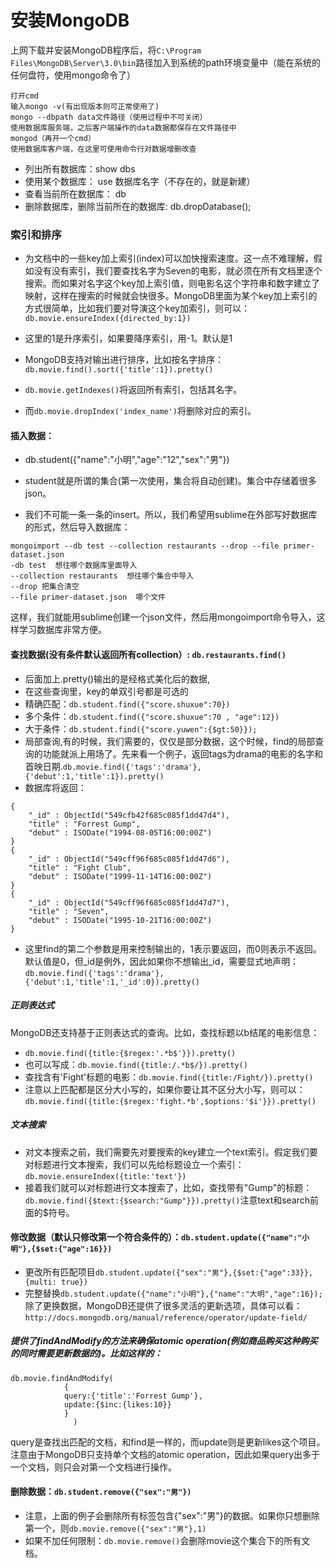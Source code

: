 # 安装MongoDB
上网下载并安装MongoDB程序后，将`C:\Program Files\MongoDB\Server\3.0\bin`路径加入到系统的path环境变量中（能在系统的任何盘符，使用mongo命令了）
```
打开cmd
输入mongo -v(有出现版本则可正常使用了)
mongo --dbpath data文件路径（使用过程中不可关闭）
使用数据库服务端，之后客户端操作的data数据都保存在文件路径中
mongod（再开一个cmd）
使用数据库客户端，在这里可使用命令行对数据增删改查
```

- 列出所有数据库：show dbs 
- 使用某个数据库： use 数据库名字（不存在的，就是新建）
- 查看当前所在数据库： db
- 删除数据库，删除当前所在的数据库: db.dropDatabase();

### 索引和排序
- 为文档中的一些key加上索引(index)可以加快搜索速度。这一点不难理解，假如没有没有索引，我们要查找名字为Seven的电影，就必须在所有文档里逐个搜索。而如果对名字这个key加上索引值，则电影名这个字符串和数字建立了映射，这样在搜索的时候就会快很多。MongoDB里面为某个key加上索引的方式很简单，比如我们要对导演这个key加索引，则可以：`db.movie.ensureIndex({directed_by:1})`
- 这里的1是升序索引，如果要降序索引，用-1。默认是1

- MongoDB支持对输出进行排序，比如按名字排序：`db.movie.find().sort({'title':1}).pretty()`
- `db.movie.getIndexes()`将返回所有索引，包括其名字。
- 而`db.movie.dropIndex('index_name')`将删除对应的索引。

#### 插入数据：
- db.student({"name":"小明","age":"12","sex":"男"})

- student就是所谓的集合(第一次使用，集合将自动创建)。集合中存储着很多json。
- 我们不可能一条一条的insert。所以，我们希望用sublime在外部写好数据库的形式，然后导入数据库：
```
mongoimport --db test --collection restaurants --drop --file primer-dataset.json
-db test  想往哪个数据库里面导入
--collection restaurants  想往哪个集合中导入
--drop 把集合清空
--file primer-dataset.json  哪个文件
```
这样，我们就能用sublime创建一个json文件，然后用mongoimport命令导入，这样学习数据库非常方便。

#### 查找数据(没有条件默认返回所有collection）: `db.restaurants.find()`
- 后面加上.pretty()输出的是经格式美化后的数据,
- 在这些查询里，key的单双引号都是可选的
- 精确匹配：`db.student.find({"score.shuxue":70})`
- 多个条件：`db.student.find({"score.shuxue":70 , "age":12})`
- 大于条件：`db.student.find({"score.yuwen":{$gt:50}});`
- 局部查询,有的时候，我们需要的，仅仅是部分数据，这个时候，find的局部查询的功能就派上用场了。先来看一个例子，返回tags为drama的电影的名字和首映日期.`db.movie.find({'tags':'drama'},{'debut':1,'title':1}).pretty()`
- 数据库将返回：
```
{
	"_id" : ObjectId("549cfb42f685c085f1dd47d4"),
	"title" : "Forrest Gump",
	"debut" : ISODate("1994-08-05T16:00:00Z")
}
{
	"_id" : ObjectId("549cff96f685c085f1dd47d6"),
	"title" : "Fight Club",
	"debut" : ISODate("1999-11-14T16:00:00Z")
}
{
	"_id" : ObjectId("549cff96f685c085f1dd47d7"),
	"title" : "Seven",
	"debut" : ISODate("1995-10-21T16:00:00Z")
}
```
- 这里find的第二个参数是用来控制输出的，1表示要返回，而0则表示不返回。默认值是0，但_id是例外，因此如果你不想输出_id，需要显式地声明：`db.movie.find({'tags':'drama'},{'debut':1,'title':1,'_id':0}).pretty()`
##### 正则表达式
MongoDB还支持基于正则表达式的查询。比如，查找标题以b结尾的电影信息：
- `db.movie.find({title:{$regex:'.*b$'}}).pretty()`
- 也可以写成：`db.movie.find({title:/.*b$/}).pretty()`
- 查找含有'Fight'标题的电影：`db.movie.find({title:/Fight/}).pretty()`
- 注意以上匹配都是区分大小写的，如果你要让其不区分大小写，则可以：`db.movie.find({title:{$regex:'fight.*b',$options:'$i'}}).pretty()`
##### 文本搜索
- 对文本搜索之前，我们需要先对要搜索的key建立一个text索引。假定我们要对标题进行文本搜索，我们可以先给标题设立一个索引：`db.movie.ensureIndex({title:'text'})`
- 接着我们就可以对标题进行文本搜索了，比如，查找带有"Gump"的标题：`db.movie.find({$text:{$search:"Gump"}}).pretty()`注意text和search前面的$符号。

#### 修改数据（默认只修改第一个符合条件的）：`db.student.update({"name":"小明"},{$set:{"age":16}})`
- 更改所有匹配项目`db.student.update({"sex":"男"},{$set:{"age":33}},{multi: true})`
- 完整替换`db.student.update({"name":"小明"},{"name":"大明","age":16});`
除了更换数据，MongoDB还提供了很多灵活的更新选项，具体可以看：`http://docs.mongodb.org/manual/reference/operator/update-field/`
##### 提供了findAndModify的方法来确保atomic operation(例如商品购买这种购买的同时需要更新数据的)。比如这样的：
```
db.movie.findAndModify(
			{
			query:{'title':'Forrest Gump'},
			update:{$inc:{likes:10}}
			}
		      )
```
query是查找出匹配的文档，和find是一样的，而update则是更新likes这个项目。注意由于MongoDB只支持单个文档的atomic operation，因此如果query出多于一个文档，则只会对第一个文档进行操作。

#### 删除数据：`db.student.remove({"sex":"男"})`
- 注意，上面的例子会删除所有标签包含{"sex":"男"}的数据。如果你只想删除第一个，则`db.movie.remove({"sex":"男"},1)`
- 如果不加任何限制：`db.movie.remove()`会删除movie这个集合下的所有文档。
